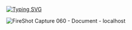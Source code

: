 [![Typing SVG](https://readme-typing-svg.herokuapp.com?color=%2336BCF7&lines=.+.+.+.+.+.+.+.+.+)](https://git.io/typing-svg)  


![FireShot Capture 060 - Document - localhost](https://github.com/ivakhnenkovitali/Calendar/assets/141067997/159d7b5a-0caf-4320-aa9c-ff71c94aa197)
